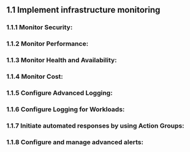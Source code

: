 
## 1.1 Implement infrastructure monitoring

### 1.1.1 Monitor Security:


### 1.1.2 Monitor Performance:


### 1.1.3 Monitor Health and Availability:


### 1.1.4 Monitor Cost:


### 1.1.5 Configure Advanced Logging:


### 1.1.6 Configure Logging for Workloads:


### 1.1.7 Initiate automated responses by using Action Groups:


### 1.1.8 Configure and manage advanced alerts:
